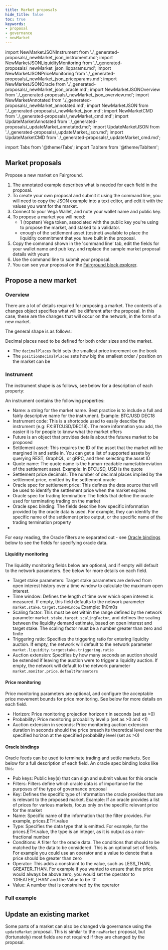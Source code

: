 ```yaml
---
title: Market proposals
hide_title: false
toc: true
keywords:
- proposal
- governance
- newMarket
---
```


import NewMarketJSONInstrument from './_generated-proposals/_newMarket_json_instrument.md';
import NewMarketJSONLiquidityMonitoring from './_generated-proposals/_newMarket_json_liqparams.md';
import NewMarketJSONPriceMonitoring from './_generated-proposals/_newMarket_json_priceparams.md';
import NewMarketJSONOracle from './_generated-proposals/_newMarket_json_oracle.md';
import NewMarketJSONOverview from './_generated-proposals/_newMarket_json_overview.md';
import NewMarketAnnotated from './_generated-proposals/_newMarket_annotated.md';
import NewMarketJSON from './_generated-proposals/_newMarket_json.md';
import NewMarketCMD from './_generated-proposals/_newMarket_cmd.md';
import UpdateMarketAnnotated from './_generated-proposals/_updateMarket_annotated.md';
import UpdateMarketJSON from './_generated-proposals/_updateMarket_json.md';
import UpdateMarketCMD from './_generated-proposals/_updateMarket_cmd.md';

import Tabs from '@theme/Tabs';
import TabItem from '@theme/TabItem';

## Market proposals
Propose a new market on Fairground. 

1. The annotated example describes what is needed for each field in the proposal. 
2. To create your own proposal and submit it using the command line, you will need to copy the JSON example into a text editor, and edit it with the values you want for the market.
3. Connect to your Vega Wallet, and note your wallet name and public key.
4. To propose a market you will need:
   * 1 (ropsten) Vega token, associated with the public key you're using to propose the market, and staked to a validator.
   * enough of the settlement asset (testnet) available to place the liquidity commitment that you have built in the proposal.
5. Copy the command shown in the 'command line' tab, edit the fields for your wallet name and pub key, and replace the sample market proposal details with yours
6. Use the command line to submit your proposal.
7. You can see your proposal on the [Fairground block explorer](https://explorer.fairground.wtf/governance).

## Propose a new market

### Overview
There are a lot of details required for proposing a market. The contents of a changes object specifies what will be different after the proposal. In this case, these are the changes that will occur on the network, in the form of a new market.

The general shape is as follows:

Decimal places need to be defined for both order sizes and the market.
  * The `decimalPlaces` field sets the smallest price increment on the book
  * The `positionDecimalPlaces` sets how big the smallest order / position on the market can be
<NewMarketJSONOverview />

### Instrument
The instrument shape is as follows, see below for a description of each property:
<NewMarketJSONInstrument />

An instrument contains the following properties: 
* Name: a string for the  market name. Best practice is to include a full and fairly descriptive name for the instrument. Example: BTC/USD DEC18
* Instrument code: This is a shortcode used to easily describe the instrument (e.g: FX:BTCUSD/DEC18). The more information you add, the easier it is for people to know what the market offers 
* Future is an object that provides details about the futures market to be proposed
* Settlement asset: This requires the ID of the asset that the market will be margined in and settle in. You can get a list of supported assets by querying REST, GraphQL, or gRPC, and then selecting the asset ID
* Quote name: The quote name is the human-readable name/abbreviation of the settlement asset. Example: In BTCUSD, USD is the quote
* Settlement price decimals: The number of decimal places implied by the settlement price, emitted by the settlement oracle
* Oracle spec for settlement price: This defines the data source that will be used to identify the settlement price when the market expires
* Oracle spec for trading termination: The fields that define the oracle used for terminating trading on the market
* Oracle spec binding: The fields describe how specific information provided by the oracle data is used. For example, they can identify the specific name of the settlement price output, or the specific name of the trading termination property
*  
For easy reading, the Oracle filters are separated out - see [Oracle bindings](#oracle-bindings) below to see the fields for specifying oracle data.

#### Liquidity monitoring
The liquidity monitoring fields below are optional, and if empty will default to the network parameters. See below for more details on each field.

<NewMarketJSONPriceMonitoring />

* Target stake parameters: Target stake parameters are derived from open interest history over a time window to calculate the maximum open interest. 
* Time window: Defines the length of time over which open interest is measured. If empty, this field defaults to the network parameter `market.stake.target.timeWindow` Example: 1h0m0s
* Scaling factor: This must be set within the range defined by the network parameter `market.stake.target.scalingFactor`, and defines the scaling between the liquidity demand estimate, based on open interest and target stake. The scaling factor must be a number greater than zero and finite
* Triggering ratio: Specifies the triggering ratio for entering liquidity auction. If empty, the network will default to the network parameter `market.liquidity.targetstake.triggering.ratio`
* Auction extension: Specifies by how many seconds an auction should be extended if leaving the auction were to trigger a liquidity auction. If empty, the network will default to the network parameter `market.monitor.price.defaultParameters`


#### Price monitoring
Price monitoring parameters are optional, and configure the acceptable price movement bounds for price monitoring. <!--If you leave these blank, they will default to whatever the network-wide parameters are set as.--> See below for more details on each field.

<NewMarketJSONLiquidityMonitoring />

* Horizon: Price monitoring projection horizon τ in seconds (set as >0)
* Probability: Price monitoring probability level p (set as >0 and <1)
* Auction extension in seconds: Price monitoring auction extension duration in seconds should the price breach its theoretical level over the specified horizon at the specified probability level (set as >0)

#### Oracle bindings
Oracle feeds can be used to terminate trading and settle markets. See below for a full description of each field. An oracle spec binding looks like this:

<NewMarketJSONOracle/>

* Pub keys: Public key(s) that can sign and submit values for this oracle
* Filters: Filters define which oracle data is of importance for the purposes of the type of governance proposal
* Key: Defines the specific type of information the oracle provides that are is relevant to the proposed market. Example: If an oracle provides a list of prices for various markets, focus only on the specific relevant price for the market
* Name: Specific name of the information that the filter provides. For example, prices.ETH.value
* Type: Specifies the data type that is emitted. For example, for the prices.ETH.value, the type is an integer, as it is output as a non-fractional number
* Conditions: A filter for the oracle data. The conditions that should to be matched by the data to be considered. This is an optional set of fields. For example you could use an operator and a value to denote that a price should be greater than zero
* Operator: This adds a constraint to the value, such as LESS_THAN, GREATER_THAN. For example if you wanted to ensure that the price would always be above zero, you would set the operator to ‘GREATER_THAN’ and the Value to be ‘0’
* Value: A number that is constrained by the operator

### Full example
<Tabs groupId="newMarket">
  <TabItem value="annotated" label="Annotated example">
    <NewMarketAnnotated />
  </TabItem>
  <TabItem value="json" label="JSON example">
    <NewMarketJSON />
  </TabItem>
  <TabItem value="cmd" label="Command line">
    <NewMarketCMD />
  </TabItem>
</Tabs>

## Update an existing market
Some parts of a market can also be changed via governance using the `updateMarket` proposal. This is similar to the `newMarket` proposal, but (fortunately) most fields are not required if they are changed by the proposal.

<Tabs groupId="updateMarket">
  <TabItem value="annotated" label="Annotated example">
    <UpdateMarketAnnotated />
  </TabItem>
  <TabItem value="json" label="JSON example">
    <UpdateMarketJSON />
  </TabItem>
  <TabItem value="cmd" label="Command line">
    <UpdateMarketCMD />
  </TabItem>
</Tabs>

